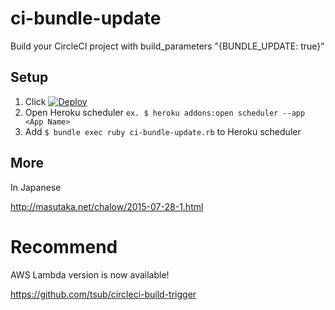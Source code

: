 # ci-bundle-update

Build your CircleCI project with build_parameters "{BUNDLE_UPDATE: true}"

## Setup

1. Click [![Deploy](https://www.herokucdn.com/deploy/button.png)](https://heroku.com/deploy)
1. Open Heroku scheduler `ex. $ heroku addons:open scheduler --app <App Name>`
1. Add `$ bundle exec ruby ci-bundle-update.rb` to Heroku scheduler

## More

In Japanese

http://masutaka.net/chalow/2015-07-28-1.html

# Recommend

AWS Lambda version is now available!

https://github.com/tsub/circleci-build-trigger
